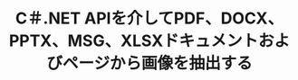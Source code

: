 ---
############################# Static ############################
layout: "auto-gen-gist"
draft: false
path: "ja/parser/net/extract/image/potx/"
otherformats: DOC DOT DOCX DOCM DOTX DOTM TXT ODT OTT RTF PDF XHTML MHTML MD XML EPUB FB2 CHM XLS XLT XLSX XLSM XLSB XLTX XLTM ODS CSV OTS XLA XLAM PPT PPTX  PPS POT PPSX PPTM PPSM ODP OTP PST OST EML EMLX MSG ONE 

############################# Head ############################
head_title: ".NETを介してExcel、Word、PDF、その他のドキュメントまたはページから画像を抽出する "
head_description: "GroupDocs.Parser .NET APIを使用すると、ソフトウェアプログラマーは、.NETアプリ内のMS Excel、Word、PowerPoint、PDFなどのさまざまなドキュメントから画像を抽出できます。"

############################# Header ############################
title: "C＃.NET APIを介してPDF、DOCX、PPTX、MSG、XLSXドキュメントおよびページから画像を抽出する"
description: "GroupDocs.Parser .NET APIを使用すると、プログラマーはPDF、DOC、DOCX、PPT、PPTX、EML、MSG、XLS、XLSX、CSV、ODT、RTF、EPUBドキュメントまたはドキュメントのページから画像を抽出できます。"

######################### Download Button #######################
button:
    enable: true

############################# About ############################
about:
    enable: true
    title: ".NETを介してドキュメントまたはページ領域から画像を抽出する方法は？"
    content: |
       画像は、言葉では表現できないような方法で情報を配信するために使用できます。 画像は、ユーザーの注意を引き付け、難しい概念を簡単に説明するのに役立ちます。 文書やジャーナルを読んだり、プレゼンテーションの恩恵を受けたりしているときに、魅力的な画像を見つけてダウンロードしたいと思うことがよくありました。 GroupDocs.Parser for .NETは、ユーザーがさまざまな種類のドキュメントから画像を抽出し、PNG、JPEG、WebP、GIF、BMPなどの形式で保存するための便利なアプリケーションを開発するのに役立つ強力なAPIです。 APIには、PDF、電子メール、電子ブック、Microsoft Office形式（Word（DOC、DOCX）、PowerPoint（PPT、PPTX）、Excel（XLS））など、最も一般的に使用されるファイル形式からのテキストおよび画像抽出のサポートが含まれています。 、XLSX）、LibreOffice形式など。 APIは、ドキュメントの解析、プレーンテキストと構造化テキストの抽出、キーワードによるテキスト検索、メタデータまたは画像の抽出、コンテナ、添付ファイルなどを完全にサポートします。

############################# content ############################
steps:
    enable: true
    block:
    - title_left: "C＃を介してPOTXドキュメントから画像を抽出する "
      content_left: |
       GroupDocs.Parser .NET APIを使用すると、ソフトウェア開発者はPOTXドキュメントから画像を抽出できます。 次のC＃.NETコード例は、POTXドキュメント内の画像を抽出する方法を示しています。 

      title_right: ".NETを介して画像を抽出する方法"
      content_right: |
        * [パーサー](https://apireference.groupdocs.com/parser/net/groupdocs.parser/parser) クラスのインスタンスを作成します
        * 画像抽出がサポートされているかどうかを確認します
        * ドキュメント内の画像を繰り返します
        * [getImages](https://apireference.groupdocs.com/parser/net/groupdocs.parser/parser/methods/getimages) メソッドを呼び出して、ドキュメント全体からすべての画像を抽出します。
        * すべての画像を印刷する

      gisthash: "6bc9e8fea228c9e1b99425b338bb0f00"
      gistfile: "images_extraction_form_documents.cs"

    - title_left: "POTXドキュメントのページからのC＃による画像の抽出"
      content_left: |
       GroupDocs.Parser .NETを使用すると、ソフトウェア開発者はPOTXドキュメントのページから画像を抽出できます。 以下のC＃.NETコードは、POTXドキュメント内で画像抽出を実現する方法を示しています。

      title_right: ".NETを介してファイルイメージを抽出する"
      content_right: |
        * [パーサー](https://apireference.groupdocs.com/parser/net/groupdocs.parser/parser) クラスのインスタンスを作成します  
        * 画像抽出のサポートについてはドキュメントを確認してください
        * [GetDocumentInfo](https://apireference.groupdocs.com/parser/net/groupdocs.parser/parser/methods/getdocumentinfo) を呼び出してドキュメント情報を取得します
        * 既存のページのドキュメントを確認してください
        * ページを繰り返し、ページ番号を印刷する
        * [getImages](https://apireference.groupdocs.com/parser/net/groupdocs.parser/parser/methods/getimages) メソッドを呼び出して、ドキュメント全体からすべての画像を抽出します。
        * 画像を繰り返し、画像を印刷します
     
      gisthash: "2000d476c202a688677f57a2fbd7ceab"
      gistfile: "images_extraction_form_documents_page.cs"
      
    - title_left: "POTXドキュメントページ領域から画像を抽出する方法"
      content_left: |
       GroupDocs.Parser .NET APIは、数行の.NETコードを使用して、POTXドキュメントからの画像の抽出を完全にサポートします。 次の.NETコード例は、POTXドキュメントページ領域から画像を抽出する方法を示しています。

      title_right: ".NETを介してファイルページ領域から画像を抽出する"
      content_right: |
        * [パーサー](https://apireference.groupdocs.com/parser/net/groupdocs.parser/parser) クラスのインスタンスを作成します  
        * 画像抽出に使用できるオプションの作成をカスタマイズする
        * 画像抽出のサポートについてはドキュメントを確認してください
        * [getImages(options)](https://apireference.groupdocs.com/parser/net/groupdocs.parser.parser/getimages/methods/3) メソッドを呼び出して、ページの左上隅から画像を抽出します。 オプション。
        * 画像を繰り返し、画像を印刷します
     
      gisthash: "ea6c6b8fa613384f1e7f637dabcb7bca"
      gistfile: "extract_images_form_documents_page_area.cs"

    - title_left: "C＃.NETを介して画像を抽出してファイルに保存する方法」"
      content_left: |
       GroupDocs.Parser .NET APIを使用すると、ソフトウェア開発者はドキュメントから画像を抽出し、わずか数行の.NETコードでファイルに保存できます。 次の例は、POTXドキュメントから画像を抽出し、画像の内容をファイルに保存する方法を示しています。

      title_right: "Save Images to a File via .NET"
      content_right: |
        * [パーサー](https://apireference.groupdocs.com/parser/net/groupdocs.parser/parser) クラスのインスタンスを作成します  
        * ドキュメントから画像を抽出する
        * 画像抽出のサポートについてはドキュメントを確認してください
        * [getImages(options)](https://apireference.groupdocs.com/parser/net/groupdocs.parser.parser/getimages/methods/3) メソッドを呼び出して、ページの左上隅から画像を抽出します。 オプション。
        * PNG形式で画像を保存するためのオプション作成
        * 画像を繰り返し、画像をPNGファイルに保存します
     
      gisthash: "bc242d5ff4050564fa275858ffa7d34f"
      gistfile: "images_saving_to_files.cs"

    - title_left: "システム要求"
      content_left: |
       GroupDocs.Parser for .NETは、すべての主要なプラットフォームとオペレーティングシステムで完全にサポートされています。 完全なシステム要件ガイドについては、[システム要件]（hhttps：//docs.groupdocs.com/parser/net/system-requirements/）にアクセスしてください。以下のコードを実行する前に、次の前提条件がインストールされていることを確認してください。 システム：
        * オペレーティングシステム：Microsoft Windows、Linux、MacOS
        * 開発環境：Visual Studio、Xamarin、MonoDevelopなど
        * フレームワーク：.NETフレームワーク、.NET標準、.NETコア、モノラル
        * [NuGet](https://www.nuget.org/packages/GroupDocs.parser/)から最新バージョンのGroupDocs.Parser.NETAPIを入手します。
        
      title_right: "GroupDocs.Parserを使用する理由"
      content_right: |
        * サポートされているドキュメントからのプレーンテキスト抽出のサポート
        * ユーザー定義のテンプレートを介して解析するドキュメント。
        * 構造化テキスト抽出を完全にサポート
        * キーワードおよび正規表現によるテキスト検索
        * フォーマットされたテキスト、メタデータ、画像、コンテナ、および添付ファイルを抽出します。
        * サポートされている一部のドキュメント形式の目次を抽出します。
        * PDFドキュメントからフォームデータを解析します。
        * ドキュメントからハイパーリンクを抽出します

demos:
    enable: true
        

more_formats:
    enable: true


back_to_top:
    enable: true
---